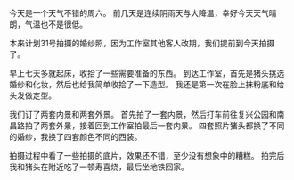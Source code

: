 今天是一个天气不错的周六。
前几天是连续阴雨天与大降温，幸好今天天气晴朗，气温也不是很低。

本来计划31号拍摄的婚纱照，因为工作室其他客人改期，我们提前到今天拍摄了。

早上七天多就起床，收拾了一些需要准备的东西。
到达工作室，首先是猪头挑选婚纱和化妆，然后也给我简单收拾了一下造型。
我还是第一次在脸上抹粉底和给头发做定型。

我们订了两套内景和两套外景。
首先拍了一套内景，然后打车前往复兴公园和南昌路拍了两套外景，接着回到工作室拍最后一套内景。
四套照片猪头都换了不同的婚纱，我换了四套颜色不同的西装。

拍摄过程中看了一些拍摄的底片，效果还不错，至少没有想象中的糟糕。
拍完后我和猪头在附近吃了一顿寿喜烧，最后坐地铁回家。

